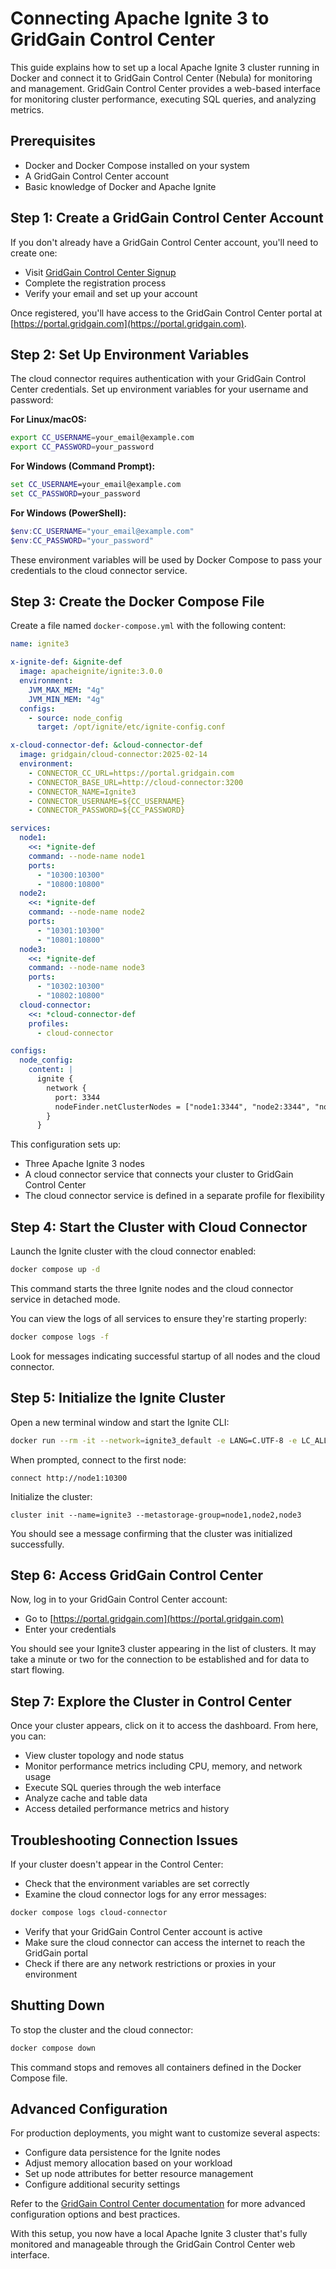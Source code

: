 # Connecting Apache Ignite 3 to GridGain Control Center

This guide explains how to set up a local Apache Ignite 3 cluster running in Docker and connect it to GridGain Control Center (Nebula) for monitoring and management. GridGain Control Center provides a web-based interface for monitoring cluster performance, executing SQL queries, and analyzing metrics.

## Prerequisites

* Docker and Docker Compose installed on your system
* A GridGain Control Center account
* Basic knowledge of Docker and Apache Ignite

## Step 1: Create a GridGain Control Center Account

If you don't already have a GridGain Control Center account, you'll need to create one:

* Visit [GridGain Control Center Signup](https://portal.gridgain.com/auth/signup)
* Complete the registration process
* Verify your email and set up your account

Once registered, you'll have access to the GridGain Control Center portal at [https://portal.gridgain.com](https://portal.gridgain.com).

## Step 2: Set Up Environment Variables

The cloud connector requires authentication with your GridGain Control Center credentials. Set up environment variables for your username and password:

**For Linux/macOS:**

```bash
export CC_USERNAME=your_email@example.com
export CC_PASSWORD=your_password
```

**For Windows (Command Prompt):**

```cmd
set CC_USERNAME=your_email@example.com
set CC_PASSWORD=your_password
```

**For Windows (PowerShell):**

```powershell
$env:CC_USERNAME="your_email@example.com"
$env:CC_PASSWORD="your_password"
```

These environment variables will be used by Docker Compose to pass your credentials to the cloud connector service.

## Step 3: Create the Docker Compose File

Create a file named `docker-compose.yml` with the following content:

```yaml
name: ignite3

x-ignite-def: &ignite-def
  image: apacheignite/ignite:3.0.0
  environment:
    JVM_MAX_MEM: "4g"
    JVM_MIN_MEM: "4g"
  configs:
    - source: node_config
      target: /opt/ignite/etc/ignite-config.conf

x-cloud-connector-def: &cloud-connector-def
  image: gridgain/cloud-connector:2025-02-14
  environment:
    - CONNECTOR_CC_URL=https://portal.gridgain.com
    - CONNECTOR_BASE_URL=http://cloud-connector:3200
    - CONNECTOR_NAME=Ignite3
    - CONNECTOR_USERNAME=${CC_USERNAME}
    - CONNECTOR_PASSWORD=${CC_PASSWORD}

services:
  node1:
    <<: *ignite-def
    command: --node-name node1
    ports:
      - "10300:10300"
      - "10800:10800"
  node2:
    <<: *ignite-def
    command: --node-name node2
    ports:
      - "10301:10300"
      - "10801:10800"
  node3:
    <<: *ignite-def
    command: --node-name node3
    ports:
      - "10302:10300"
      - "10802:10800"
  cloud-connector:
    <<: *cloud-connector-def
    profiles:
      - cloud-connector

configs:
  node_config:
    content: |
      ignite {
        network {
          port: 3344
          nodeFinder.netClusterNodes = ["node1:3344", "node2:3344", "node3:3344"]
        }
      }
```

This configuration sets up:

* Three Apache Ignite 3 nodes
* A cloud connector service that connects your cluster to GridGain Control Center
* The cloud connector service is defined in a separate profile for flexibility

## Step 4: Start the Cluster with Cloud Connector

Launch the Ignite cluster with the cloud connector enabled:

```bash
docker compose up -d
```

This command starts the three Ignite nodes and the cloud connector service in detached mode.

You can view the logs of all services to ensure they're starting properly:

```bash
docker compose logs -f
```

Look for messages indicating successful startup of all nodes and the cloud connector.

## Step 5: Initialize the Ignite Cluster

Open a new terminal window and start the Ignite CLI:

```bash
docker run --rm -it --network=ignite3_default -e LANG=C.UTF-8 -e LC_ALL=C.UTF-8 apacheignite/ignite:3.0.0 cli
```

When prompted, connect to the first node:

```
connect http://node1:10300
```

Initialize the cluster:

```
cluster init --name=ignite3 --metastorage-group=node1,node2,node3
```

You should see a message confirming that the cluster was initialized successfully.

## Step 6: Access GridGain Control Center

Now, log in to your GridGain Control Center account:

* Go to [https://portal.gridgain.com](https://portal.gridgain.com)
* Enter your credentials

You should see your Ignite3 cluster appearing in the list of clusters. It may take a minute or two for the connection to be established and for data to start flowing.

## Step 7: Explore the Cluster in Control Center

Once your cluster appears, click on it to access the dashboard. From here, you can:

* View cluster topology and node status
* Monitor performance metrics including CPU, memory, and network usage
* Execute SQL queries through the web interface
* Analyze cache and table data
* Access detailed performance metrics and history

## Troubleshooting Connection Issues

If your cluster doesn't appear in the Control Center:

* Check that the environment variables are set correctly
* Examine the cloud connector logs for any error messages:

```bash
docker compose logs cloud-connector
```

* Verify that your GridGain Control Center account is active
* Make sure the cloud connector can access the internet to reach the GridGain portal
* Check if there are any network restrictions or proxies in your environment

## Shutting Down

To stop the cluster and the cloud connector:

```bash
docker compose down
```

This command stops and removes all containers defined in the Docker Compose file.

## Advanced Configuration

For production deployments, you might want to customize several aspects:

* Configure data persistence for the Ignite nodes
* Adjust memory allocation based on your workload
* Set up node attributes for better resource management
* Configure additional security settings

Refer to the [GridGain Control Center documentation](https://www.gridgain.com/products/control-center) for more advanced configuration options and best practices.

With this setup, you now have a local Apache Ignite 3 cluster that's fully monitored and manageable through the GridGain Control Center web interface.
